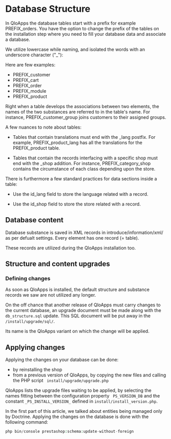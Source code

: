 # Database Structure

In QloApps the database tables start with a prefix for example PREFIX_orders. You have the option to change the prefix of the tables on the installation step where you need to fill your database data and associate a database.

We utilize lowercase while naming, and isolated the words with an underscore character ("_"):

Here are few examples:
- PREFIX_customer
- PREFIX_cart
- PREFIX_order
- PREFIX_module
- PREFIX_product

Right when a table develops the associations between two elements, the names of the two substances are referred to in the table's name. For instance, PREFIX_customer_group joins customers to their assigned groups.

A few nuances to note about tables:

- Tables that contain translations must end with the _lang postfix. For example, PREFIX_product_lang has all the translations for the PREFIX_product table.

- Tables that contain the records interfacing with a specific shop must end with the _shop addition. For instance, PREFIX_category_shop contains the circumstance of each class depending upon the store.

There is furthermore a few standard practices for data sections inside a table:

- Use the id_lang field to store the language related with a record.

- Use the id_shop field to store the store related with a record.

## Database content

Database substance is saved in XML records in introduce/information/xml/ as per defualt settings. Every element has one record (= table).

These records are utilized during the QloApps installation too.

## Structure and content upgrades

### Defining changes

As soon as QloApps is installed, the default structure and substance records we saw are not utilized any longer.

On the off chance that another release of QloApps must carry changes to the current database, an upgrade document must be made along with the ` db_structure.sql`  update. This SQL document will be put away in the ` /install/upgrade/sql/ `.

Its name is the QloApps variant on which the change will be applied.

## Applying changes

Applying the changes on your database can be done:
- by reinstalling the shop
- from a previous version of QloApps, by copying the new files and calling the PHP script ` install/upgrade/upgrade.php`

QloApps lists the upgrade files waiting to be applied, by selecting the names fitting between the configuration property ` PS_VERSION_DB` and the constant `_PS_INSTALL_VERSION_` defined in `install/install_version.php`.

In the first part of this article, we talked about entities being managed only by Doctrine. Applying the changes on the database is done with the following command:

```php
php bin/console prestashop:schema:update-without-foreign
```

